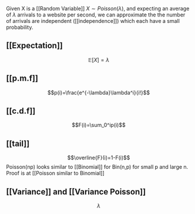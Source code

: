 
Given X is a  [[Random Variable]] $X \sim Poisson(\lambda)$, and expecting an average of $\lambda$ arrivals to a website per second, we can approximate the the number of arrivals are independent ([[independence]]) which each have a small probability.
## [[Expectation]]
$$\mathbb{E}[X] =\lambda$$
## [[p.m.f]]
$$p(i)=\frac{e^{-\lambda}\lambda^i}{i!}$$
## [[c.d.f]]
$$F(i)=\sum_0^ip(i)$$
## [[tail]] 
$$\overline{F}(i)=1-F(i)$$
Poisson(np) looks similar to [[Binomial]] for Bin(n,p) for small p and large n. Proof is at [[Poisson similar to Binomial]]
## [[Variance]] and [[Variance Poisson]]
$$\lambda$$